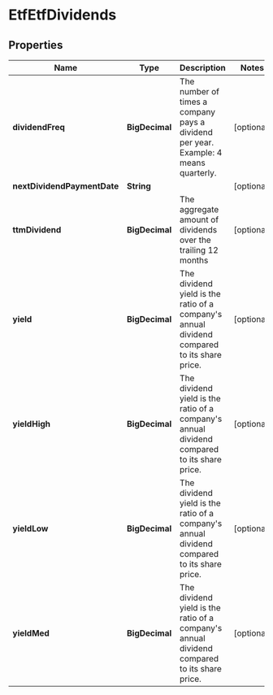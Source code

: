 

# EtfEtfDividends


## Properties

| Name | Type | Description | Notes |
|------------ | ------------- | ------------- | -------------|
|**dividendFreq** | **BigDecimal** | The number of times a company pays a dividend per year. Example: 4 means quarterly. |  [optional] |
|**nextDividendPaymentDate** | **String** |  |  [optional] |
|**ttmDividend** | **BigDecimal** | The aggregate amount of dividends over the trailing 12 months |  [optional] |
|**yield** | **BigDecimal** | The dividend yield is the ratio of a company&#39;s annual dividend compared to its share price. |  [optional] |
|**yieldHigh** | **BigDecimal** | The dividend yield is the ratio of a company&#39;s annual dividend compared to its share price. |  [optional] |
|**yieldLow** | **BigDecimal** | The dividend yield is the ratio of a company&#39;s annual dividend compared to its share price. |  [optional] |
|**yieldMed** | **BigDecimal** | The dividend yield is the ratio of a company&#39;s annual dividend compared to its share price. |  [optional] |



